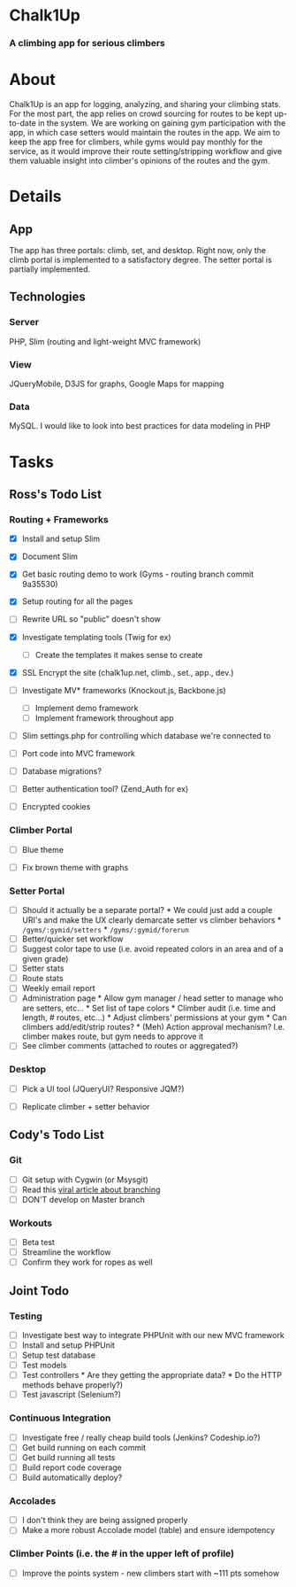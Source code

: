 Chalk1Up
========
### A climbing app for serious climbers

# About
Chalk1Up is an app for logging, analyzing, and sharing your climbing stats. For the most part, the app relies on crowd sourcing for routes to be kept up-to-date in the system. We are working on gaining gym participation with the app, in which case setters would maintain the routes in the app. We aim to keep the app free for climbers, while gyms would pay monthly for the service, as it would improve their route setting/stripping workflow and give them valuable insight into climber's opinions of the routes and the gym.

# Details
## App
The app has three portals: climb, set, and desktop. Right now, only the climb portal is implemented to a satisfactory degree. The setter portal is partially implemented.

## Technologies
### Server
PHP, Slim (routing and light-weight MVC framework)
### View
JQueryMobile, D3JS for graphs, Google Maps for mapping
### Data
MySQL. I would like to look into best practices for data modeling in PHP

# Tasks
## Ross's Todo List
### Routing + Frameworks
- [x] Install and setup Slim
- [x] Document Slim
- [x] Get basic routing demo to work (Gyms - routing branch commit 9a35530)
- [x] Setup routing for all the pages
- [ ] Rewrite URL so "public" doesn't show
- [x] Investigate templating tools (Twig for ex)
   - [ ] Create the templates it makes sense to create
- [x] SSL Encrypt the site (chalk1up.net, climb., set., app., dev.)
- [ ] Investigate MV* frameworks (Knockout.js, Backbone.js)
   - [ ] Implement demo framework
   - [ ] Implement framework throughout app
- [ ] Slim settings.php for controlling which database we're connected to
- [ ] Port code into MVC framework

- [ ] Database migrations?
- [ ] Better authentication tool? (Zend_Auth for ex)
- [ ] Encrypted cookies

### Climber Portal
- [ ] Blue theme
- [ ] Fix brown theme with graphs


### Setter Portal
- [ ] Should it actually be a separate portal?
      * We could just add a couple URI's and make the UX clearly demarcate setter vs climber behaviors
         * `/gyms/:gymid/setters`
         * `/gyms/:gymid/forerun`
- [ ] Better/quicker set workflow
- [ ] Suggest color tape to use (i.e. avoid repeated colors in an area and of a given grade)
- [ ] Setter stats
- [ ] Route stats
- [ ] Weekly email report
- [ ] Administration page
      * Allow gym manager / head setter to manage who are setters, etc...
      * Set list of tape colors
      * Climber audit (i.e. time and length, # routes, etc...)
      * Adjust climbers' permissions at your gym
         * Can climbers add/edit/strip routes?
         * (Meh) Action approval mechanism? I.e. climber makes route, but gym needs to approve it
- [ ] See climber comments (attached to routes or aggregated?)

### Desktop 
- [ ] Pick a UI tool (JQueryUI? Responsive JQM?)
- [ ] Replicate climber + setter behavior


## Cody's Todo List
### Git
- [ ] Git setup with Cygwin (or Msysgit)
- [ ] Read this [viral article about branching](http://nvie.com/posts/a-successful-git-branching-model/)
- [ ] DON'T develop on Master branch

### Workouts
- [ ] Beta test
- [ ] Streamline the workflow
- [ ] Confirm they work for ropes as well

## Joint Todo
### Testing
- [ ] Investigate best way to integrate PHPUnit with our new MVC framework
- [ ] Install and setup PHPUnit
- [ ] Setup test database
- [ ] Test models
- [ ] Test controllers
      * Are they getting the appropriate data?
      * Do the HTTP methods behave properly?)
- [ ] Test javascript (Selenium?)

### Continuous Integration
- [ ] Investigate free / really cheap build tools (Jenkins? Codeship.io?)
- [ ] Get build running on each commit
- [ ] Get build running all tests
- [ ] Build report code coverage
- [ ] Build automatically deploy?

### Accolades
- [ ] I don't think they are being assigned properly
- [ ] Make a more robust Accolade model (table) and ensure idempotency

### Climber Points (i.e. the # in the upper left of profile)
- [ ] Improve the points system - new climbers start with ~111 pts somehow
